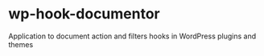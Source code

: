 wp-hook-documentor
=========================

Application to document action and filters hooks in WordPress plugins and themes
